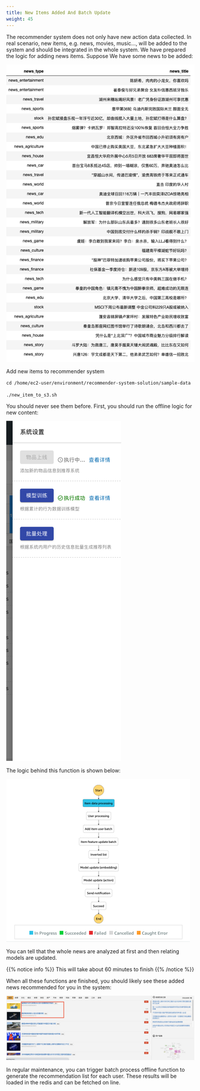 ```yaml
---
title: New Items Added And Batch Update
weight: 45
---
```


The recommender system does not only have new action data collected. In real scenario, new items, e.g. news, movies, music..., will be added to the system and should be integrated in the whole system. We have prepared the logic for adding news items. Suppose We have some news to be added:

![news-to-add](/images/news-to-add.png)


Add new items to recommender system
```shell
cd /home/ec2-user/environment/recommender-system-solution/sample-data

./new_item_to_s3.sh

```

You should never see them before. First, you should run the offline logic for new content:

![item-offline](/images/item-offline.png)

The logic behind this function is shown below:

![content-logic-image](/images/content-logic-image.png)

You can tell that the whole news are analyzed at first and then relating models are updated.

{{% notice info %}}
This will take about 60 minutes to finish
{{% /notice %}}

When all these functions are finished, you should likely see these added news recommended for you in the system:

![new-recommend](/images/new-recommend.png)

In regular maintenance, you can trigger batch process offline function to generate the recommendation list for each user. These results will be loaded in the redis and can be fetched on line.









